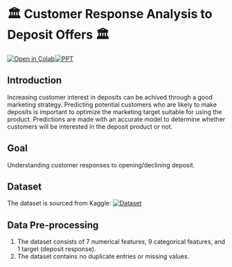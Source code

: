 # 🏛️ Customer Response Analysis to Deposit Offers 🏛️
[![Open in Colab](https://colab.research.google.com/assets/colab-badge.svg)](https://colab.research.google.com/drive/1pQA9UKL_DpwIcDsf9X7SDz-EIxvLDR97?usp=sharing)[![PPT](https://img.shields.io/badge/View-PPT-green?logo=google-drive)](https://drive.google.com/file/d/1k_1dBl1D-oIsmzYolatHN4kNesSsm2UQ/view?usp=sharing)
## Introduction
Increasing customer interest in deposits can be achived through a good marketing strategy. Predicting potential customers who are likely to make deposits is important to optimize the marketing target suitable for using the product. Predictions are made with an accurate model to determine whether customers will be interested in the deposit product or not. 
## Goal
Understanding customer responses to opening/declining deposit.
## Dataset
The dataset is sourced from Kaggle: [![Dataset](https://img.shields.io/badge/Kaggle-Dataset-blue?logo=kaggle)](https://www.kaggle.com/datasets/janiobachmann/bank-marketing-dataset)
## Data Pre-processing 
1. The dataset consists of 7 numerical features, 9 categorical features, and 1 target (deposit response).
2. The dataset contains no duplicate entries or missing values.



